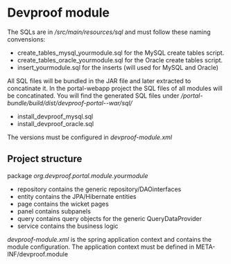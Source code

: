 Devproof module
===============

The SQLs are in */src/main/resources/sql* and must follow these naming convensions:

* create_tables_mysql_yourmodule.sql for the MySQL create tables script.
* create_tables_oracle_yourmodule.sql for the Oracle create tables script.
* insert_yourmodule.sql for the inserts (will used for MySQL and Oracle)

All SQL files will be bundled in the JAR file and later extracted to concatinate it. 
In the portal-webapp project the SQL files of all modules will be concatinated.
You will find the generated SQL files under */portal-bundle/build/dist/devproof-portal-<version>-war/sql/*

* install_devproof_mysql.sql
* install_devproof_oracle.sql

The versions must be configured in *devproof-module.xml*

Project structure
-----------------------

package *org.devproof.portal.module.yourmodule*

* repository contains the generic repository/DAOinterfaces
* entity contains the JPA/Hibernate entities
* page contains the wicket pages
* panel contains subpanels
* query contains query objects for the generic QueryDataProvider
* service contains the business logic

*devproof-module.xml* is the spring application context and contains the module configuration.
The application context must be defined in META-INF/devproof.module